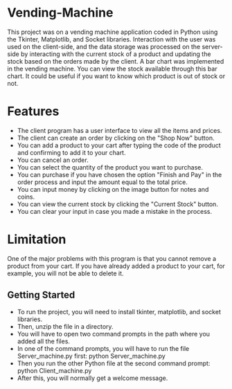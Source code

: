 # Vending-Machine
This project was on a vending machine application coded in Python using the Tkinter, Matplotlib, and Socket libraries.
Interaction with the user was used on the client-side, and the data storage was processed on the server-side by interacting with the current stock of a product and updating the stock based on the orders made by the client.
A bar chart was implemented in the vending machine. You can view the stock available through this bar chart. It could be useful if you want to know which product is out of stock or not. 

# Features
- The client program has a user interface to view all the items and prices.
- The client can create an order by clicking on the "Shop Now" button.
- You can add a product to your cart after typing the code of the product and confirming to add it to your chart.
- You can cancel an order.
- You can select the quantity of the product you want to purchase.
- You can purchase if you have chosen the option "Finish and Pay" in the order process and input the amount equal to the total price.
- You can input money by clicking on the image button for notes and coins.
- You can view the current stock by clicking the "Current Stock" button.
- You can clear your input in case you made a mistake in the process.

# Limitation
One of the major problems with this program is that you cannot remove a product from your cart. If you have already added a product to your cart, for example, you will not be able to delete it. 

## Getting Started

- To run the project, you will need to install tkinter, matplotlib, and socket libraries. 
- Then, unzip the file in a directory.
- You will have to open two command prompts in the path where you added all the files.
- In one of the command prompts, you will have to run the file Server_machine.py first: python Server_machine.py
- Then you run the other Python file at the second command prompt: python Client_machine.py
- After this, you will normally get a welcome message.

